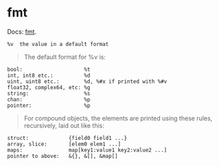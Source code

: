 # fmt

Docs: [fmt](https://golang.org/pkg/fmt/).

```
%v	the value in a default format
```


> The default format for %v is:

```
bool:                    %t
int, int8 etc.:          %d
uint, uint8 etc.:        %d, %#x if printed with %#v
float32, complex64, etc: %g
string:                  %s
chan:                    %p
pointer:                 %p
```

> For compound objects, the elements are printed using these rules, recursively, laid out like this:

```
struct:             {field0 field1 ...}
array, slice:       [elem0 elem1 ...]
maps:               map[key1:value1 key2:value2 ...]
pointer to above:   &{}, &[], &map[]
```
